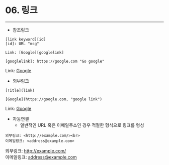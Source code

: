# 06. 링크
<hr>

- 참조링크
```
[link keyword][id]
[id]: URL "msg"
```
```
Link: [Google][googlelink]

[googlelink]: https://google.com "Go google"
```
Link: [Google][googlelink]

[googlelink]: https://google.com "Go google"


- 외부링크
```
[Title](link)
```
```
[Google](https://google.com, "google link")
```
Link: [Google](https://google.com, "google link")


- 자동연결
  * 일반적인 URL 혹은 이메일주소인 경우 적절한 형식으로 링크를 형성
```
외부링크: <http://example.com/><br>
이메일링크: <address@example.com>
```
외부링크: <http://example.com/><br>
이메일링크: <address@example.com>
